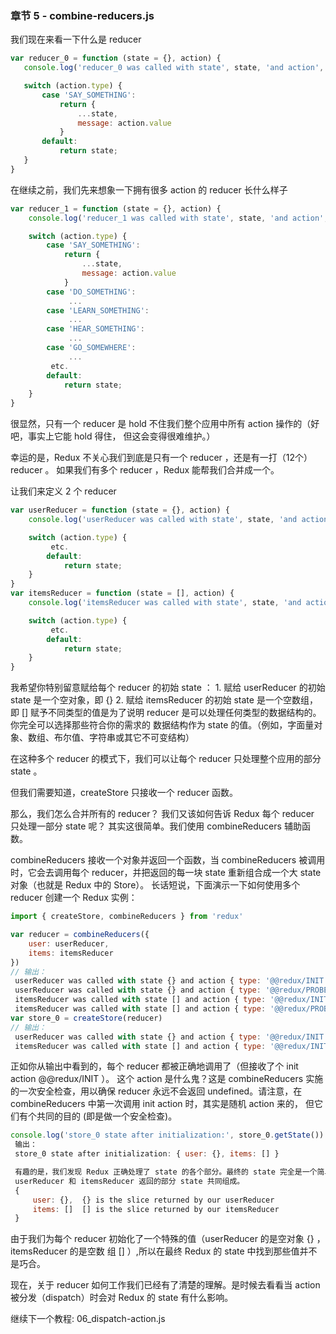 ### 章节 5 - combine-reducers.js

 我们现在来看一下什么是 reducer
 
 ```js
var reducer_0 = function (state = {}, action) {
    console.log('reducer_0 was called with state', state, 'and action', action)

    switch (action.type) {
        case 'SAY_SOMETHING':
            return {
                ...state,
                message: action.value
            }
        default:
            return state;
    }
}
```

 在继续之前，我们先来想象一下拥有很多 action 的 reducer 长什么样子
 
```js
var reducer_1 = function (state = {}, action) {
    console.log('reducer_1 was called with state', state, 'and action', action)

    switch (action.type) {
        case 'SAY_SOMETHING':
            return {
                ...state,
                message: action.value
            }
        case 'DO_SOMETHING':
             ...
        case 'LEARN_SOMETHING':
             ...
        case 'HEAR_SOMETHING':
             ...
        case 'GO_SOMEWHERE':
             ...
         etc.
        default:
            return state;
    }
}
```

 很显然，只有一个 reducer 是 hold 不住我们整个应用中所有 action 操作的（好吧，事实上它能 hold 得住，
 但这会变得很难维护。）

 幸运的是，Redux 不关心我们到底是只有一个 reducer ，还是有一打（12个）reducer 。
 如果我们有多个 reducer ，Redux 能帮我们合并成一个。

 让我们来定义 2 个 reducer

```js
var userReducer = function (state = {}, action) {
    console.log('userReducer was called with state', state, 'and action', action)

    switch (action.type) {
         etc.
        default:
            return state;
    }
}
var itemsReducer = function (state = [], action) {
    console.log('itemsReducer was called with state', state, 'and action', action)

    switch (action.type) {
         etc.
        default:
            return state;
    }
}
```


 我希望你特别留意赋给每个 reducer 的初始 state ：
     1. 赋给 userReducer 的初始 state 是一个空对象，即 {}
     2. 赋给 itemsReducer 的初始 state 是一个空数组，即 []
 赋予不同类型的值是为了说明 reducer 是可以处理任何类型的数据结构的。你完全可以选择那些符合你的需求的
 数据结构作为 state 的值。（例如，字面量对象、数组、布尔值、字符串或其它不可变结构）

 在这种多个 reducer 的模式下，我们可以让每个 reducer 只处理整个应用的部分 state 。

 但我们需要知道，createStore 只接收一个 reducer 函数。

 那么，我们怎么合并所有的 reducer？ 我们又该如何告诉 Redux 每个 reducer 只处理一部分 state 呢？
 其实这很简单。我们使用 combineReducers 辅助函数。

 combineReducers 接收一个对象并返回一个函数，当 combineReducers 被调用时，它会去调用每个
 reducer，并把返回的每一块 state 重新组合成一个大 state 对象（也就是 Redux 中的 Store）。
 长话短说，下面演示一下如何使用多个 reducer 创建一个 Redux 实例：
 
```js
import { createStore, combineReducers } from 'redux'

var reducer = combineReducers({
    user: userReducer,
    items: itemsReducer
})
// 输出：
 userReducer was called with state {} and action { type: '@@redux/INIT' }
 userReducer was called with state {} and action { type: '@@redux/PROBE_UNKNOWN_ACTION_9.r.k.r.i.c.n.m.i' }
 itemsReducer was called with state [] and action { type: '@@redux/INIT' }
 itemsReducer was called with state [] and action { type: '@@redux/PROBE_UNKNOWN_ACTION_4.f.i.z.l.3.7.s.y.v.i' }
var store_0 = createStore(reducer)
// 输出：
 userReducer was called with state {} and action { type: '@@redux/INIT' }
 itemsReducer was called with state [] and action { type: '@@redux/INIT' }
```



 正如你从输出中看到的，每个 reducer 都被正确地调用了（但接收了个 init action @@redux/INIT ）。
 这个 action 是什么鬼？这是 combineReducers 实施的一次安全检查，用以确保 reducer 永远不会返回
 undefined。请注意，在 combineReducers 中第一次调用 init action 时，其实是随机 action 来的，
 但它们有个共同的目的 (即是做一个安全检查)。

```js
console.log('store_0 state after initialization:', store_0.getState())
 输出：
 store_0 state after initialization: { user: {}, items: [] }

 有趣的是，我们发现 Redux 正确处理了 state 的各个部分。最终的 state 完全是一个简单的对象，由
 userReducer 和 itemsReducer 返回的部分 state 共同组成。
 {
     user: {},  {} is the slice returned by our userReducer
     items: []  [] is the slice returned by our itemsReducer
 }

```

 由于我们为每个 reducer 初始化了一个特殊的值（userReducer 的是空对象 {} ，itemsReducer 的是空数
 组 [] ）,所以在最终 Redux 的 state 中找到那些值并不是巧合。

 现在，关于 reducer 如何工作我们已经有了清楚的理解。是时候去看看当 action 被分发（dispatch）时会对
 Redux 的 state 有什么影响。

 继续下一个教程: 06_dispatch-action.js
